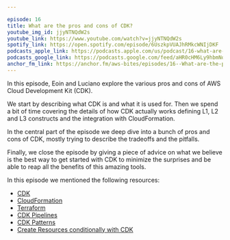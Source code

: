 ```yaml
---

episode: 16
title: What are the pros and cons of CDK?
youtube_img_id: jjyNTNQdW2s
youtube_link: https://www.youtube.com/watch?v=jjyNTNQdW2s
spotify_link: https://open.spotify.com/episode/6UszkpVUAJhRMkcWNIjDKF
podcasts_apple_link: https://podcasts.apple.com/us/podcast/16-what-are-the-pros-and-cons-of-cdk/id1585489017?i=1000545985343 
podcasts_google_link: https://podcasts.google.com/feed/aHR0cHM6Ly9hbmNob3IuZm0vcy82YTMzMTJhMC9wb2RjYXN0L3Jzcw/episode/ZjU2YjljNDgtN2M5NC00ZDJhLWE2NDMtZTU2NWVlZDU0ZWNi?sa=X&ved=0CAUQkfYCahcKEwi4n82V7vX3AhUAAAAAHQAAAAAQAQ
anchor_fm_link: https://anchor.fm/aws-bites/episodes/16--What-are-the-pros-and-cons-of-CDK-e1btcpa
---
```


In this episode, Eoin and Luciano explore the various pros and cons of AWS Cloud Development Kit (CDK).

We start by describing what CDK is and what it is used for. Then we spend a bit of time covering the details of how CDK actually works defining L1, L2 and L3 constructs and the integration with CloudFormation.

In the central part of the episode we deep dive into a bunch of pros and cons of CDK, mostly trying to describe the tradeoffs and the pitfalls.

Finally, we close the episode by giving a piece of advice on what we believe is the best way to get started with CDK to minimize the surprises and be able to reap all the benefits of this amazing tools.

In this episode we mentioned the following resources:

  - [CDK](https://aws.amazon.com/cdk/) 
  - [CloudFormation](https://aws.amazon.com/cloudformation/)
  - [Terraform](https://www.terraform.io/)
  - [CDK Pipelines](https://docs.aws.amazon.com/cdk/api/v1/docs/pipelines-readme.html)
  - [CDK Patterns](https://cdkpatterns.com/) 
  - [Create Resources conditionally with CDK](https://loige.co/create-resources-conditionally-with-cdk)